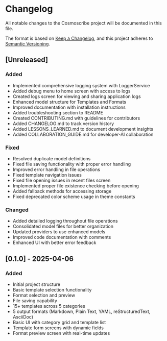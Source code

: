 # Changelog

All notable changes to the Cosmoscribe project will be documented in this file.

The format is based on [Keep a Changelog](https://keepachangelog.com/en/1.0.0/),
and this project adheres to [Semantic Versioning](https://semver.org/spec/v2.0.0.html).

## [Unreleased]

### Added
- Implemented comprehensive logging system with LoggerService
- Added debug menu to home screen with access to logs
- Created logs screen for viewing and sharing application logs
- Enhanced model structure for Templates and Formats
- Improved documentation with installation instructions
- Added troubleshooting section to README
- Created CONTRIBUTING.md with guidelines for contributors
- Added CHANGELOG.md to track version history
- Added LESSONS_LEARNED.md to document development insights
- Added COLLABORATION_GUIDE.md for developer-AI collaboration

### Fixed
- Resolved duplicate model definitions
- Fixed file saving functionality with proper error handling
- Improved error handling in file operations
- Fixed template navigation issues
- Fixed file opening issues in recent files screen
- Implemented proper file existence checking before opening
- Added fallback methods for accessing storage
- Fixed deprecated color scheme usage in theme constants

### Changed
- Added detailed logging throughout file operations
- Consolidated model files for better organization
- Updated providers to use enhanced models
- Improved code documentation with comments
- Enhanced UI with better error feedback

## [0.1.0] - 2025-04-06

### Added
- Initial project structure
- Basic template selection functionality
- Format selection and preview
- File saving capability
- 15+ templates across 5 categories
- 5 output formats (Markdown, Plain Text, YAML, reStructuredText, AsciiDoc)
- Basic UI with category grid and template list
- Template form screens with dynamic fields
- Format preview screen with real-time updates
